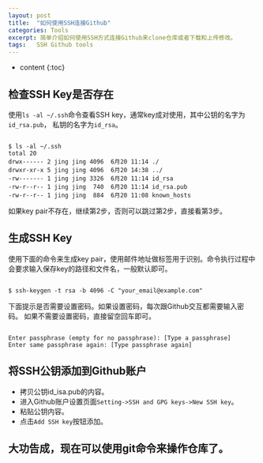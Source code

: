 ```yaml
---
layout: post
title:  "如何使用SSH连接Github"
categories: Tools
excerpt: 简单介绍如何使用SSH方式连接Github来clone仓库或者下载和上传修改。
tags:   SSH Github tools
---
```


* content
{:toc}

## 检查SSH Key是否存在
使用`ls -al ~/.ssh`命令查看SSH key，通常key成对使用，其中公钥的名字为`id_rsa.pub`， 私钥的名字为`id_rsa`。
<pre><code class="markdown">
$ ls -al ~/.ssh
total 20
drwx------ 2 jing jing 4096  6月20 11:14 ./
drwxr-xr-x 5 jing jing 4096  6月20 14:38 ../
-rw------- 1 jing jing 3326  6月20 11:14 id_rsa
-rw-r--r-- 1 jing jing  740  6月20 11:14 id_rsa.pub
-rw-r--r-- 1 jing jing  884  6月20 11:08 known_hosts
</code></pre>

如果key pair不存在，继续第2步，否则可以跳过第2步，直接看第3步。

## 生成SSH Key
使用下面的命令来生成key pair，使用邮件地址做标签用于识别。命令执行过程中会要求输入保存key的路径和文件名，一般默认即可。
<pre><code class="markdown">
$ ssh-keygen -t rsa -b 4096 -C "your_email@example.com"
</code></pre>

下面提示是否需要设置密码。如果设置密码，每次跟Github交互都需要输入密码。
如果不需要设置密码，直接留空回车即可。
<pre><code class="markdown">
Enter passphrase (empty for no passphrase): [Type a passphrase]
Enter same passphrase again: [Type passphrase again]
</code></pre>

## 将SSH公钥添加到Github账户
- 拷贝公钥id\_isa.pub的内容。
- 进入Github账户设置页面`Setting->SSH and GPG keys->New SSH key`。
- 粘贴公钥内容。
- 点击`Add SSH key`按钮添加。

## 大功告成，现在可以使用git命令来操作仓库了。

